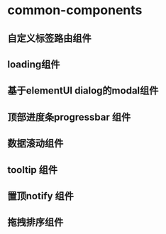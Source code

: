 # common-components

## 自定义标签路由组件

## loading组件

## 基于elementUI dialog的modal组件

## 顶部进度条progressbar 组件

## 数据滚动组件

## tooltip 组件

## 置顶notify 组件

## 拖拽排序组件
